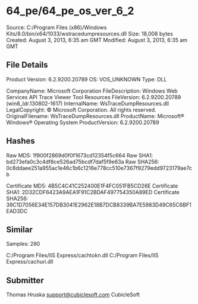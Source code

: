 64_pe/64_pe_os_ver_6_2
======================

Source:  C:/Program Files (x86)/Windows Kits/8.0/bin/x64/1033/wstracedumpresources.dll
Size:  18,008 bytes
Created:  August 3, 2013, 6:35 am GMT
Modified:  August 3, 2013, 6:35 am GMT

File Details
------------

Product Version:  6.2.9200.20789
OS:  VOS_UNKNOWN
Type:  DLL

CompanyName:  Microsoft Corporation
FileDescription:  Windows Web Services API Trace Viewer Tool Resources
FileVersion:  6.2.9200.20789 (win8_ldr.130802-1617)
InternalName:  WsTraceDumpResources.dll
LegalCopyright:  © Microsoft Corporation. All rights reserved.
OriginalFilename:  WsTraceDumpResources.dll
ProductName:  Microsoft® Windows® Operating System
ProductVersion:  6.2.9200.20789

Hashes
------

Raw MD5:  1f900f2869d0f0f1673cd12354f5c664
Raw SHA1:  bd273efa0c3c4df8ce526ad75bcdf7daf5f9e63a
Raw SHA256:  0c8ddaee251a955ac1e46c1b6c1216e778cc510e7367f9279edd9723179ae7cb

Certificate MD5:  4B5C4C41C252400E1F4FC051FB5CD26E
Certificate SHA1:  2D32CDF6423A9AEA1F91C2BDAF497754350A89ED
Certificate SHA256:  39C1D7056E34E157DB3041E2962E18B7DCB8339BA7E5983D49C65C6BF1EAD3DC

Similar
-------

Samples:  280

C:/Program Files/IIS Express/cachtokn.dll
C:/Program Files/IIS Express/cachuri.dll

Submitter
---------

Thomas Hruska
support@cubiclesoft.com
CubicleSoft
